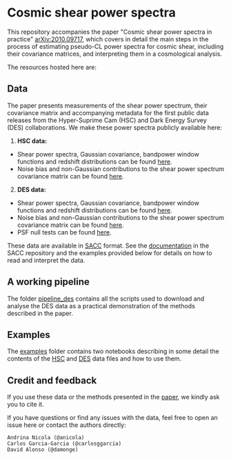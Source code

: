 # Cosmic shear power spectra

This repository accompanies the paper "Cosmic shear power spectra in practice" [arXiv:2010.09717](https://arxiv.org/abs/2010.09717), which covers in detail the main steps in the process of estimating pseudo-CL power spectra for cosmic shear, including their covariance matrices, and interpreting them in a cosmological analysis.

The resources hosted here are:

## Data
The paper presents measurements of the shear power spectrum, their covariance matrix and accompanying metadata for the first public data releases from the Hyper-Suprime Cam (HSC) and Dark Energy Survey (DES) collaborations. We make these power spectra publicly available here:
1. **HSC data:**
  * Shear power spectra, Gaussian covariance, bandpower window functions and redshift distributions can be found [here](https://entangled.physics.ox.ac.uk/index.php/s/QAnxOWhL4NZRhkU/download).
  * Noise bias and non-Gaussian contributions to the shear power spectrum covariance matrix can be found [here](https://entangled.physics.ox.ac.uk/index.php/s/CELKhMclym4mBa2/download).

2. **DES data:**
  * Shear power spectra, Gaussian covariance, bandpower window functions and redshift distributions can be found [here](https://entangled.physics.ox.ac.uk/index.php/s/Sx1gzL1kMAEgPDo/download).
  * Noise bias and non-Gaussian contributions to the shear power spectrum covariance matrix can be found [here](https://entangled.physics.ox.ac.uk/index.php/s/btEU2ltEKPvpPwH/download).
  * PSF null tests can be found [here](https://entangled.physics.ox.ac.uk/index.php/s/XQi98FwzDtw4apP/download).

These data are available in [SACC](https://github.com/LSSTDESC/sacc) format. See the [documentation](https://sacc.readthedocs.io/en/latest/) in the SACC repository and the examples provided below for details on how to read and interpret the data.

## A working pipeline
The folder [pipeline_des](pipeline_des) contains all the scripts used to download and analyse the DES data as a practical demonstration of the methods described in the paper.

## Examples
The [examples](examples) folder contains two notebooks describing in some detail the contents of the [HSC](examples/ClExampleHSC.ipynb) and [DES](examples/ClExampleDES.ipynb) data files and how to use them.

## Credit and feedback
If you use these data or the methods presented in the [paper](https://arxiv.org/abs/2010.09717), we kindly ask you to cite it.

If you have questions or find any issues with the data, feel free to open an issue here or contact the authors directly:

    Andrina Nicola (@anicola)
    Carlos Garcia-Garcia (@carlosggarcia)
    David Alonso (@damonge)
